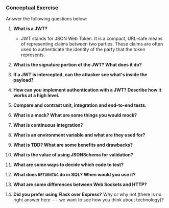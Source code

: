 ### Conceptual Exercise

Answer the following questions below:

1. **What is a JWT?**
   - JWT stands for JSON Web Token. It is a compact, URL-safe means of representing claims between two parties. These claims are often used to authenticate the identity of the party that the token represents.

2. **What is the signature portion of the JWT?  What does it do?**


3. **If a JWT is intercepted, can the attacker see what's inside the payload?**

4.  **How can you implement authentication with a JWT?  Describe how it works at a high level.**

5. **Compare and contrast unit, integration and end-to-end tests.**

6. **What is a mock? What are some things you would mock?**

7. **What is continuous integration?**

8. **What is an environment variable and what are they used for?**

9. **What is TDD? What are some benefits and drawbacks?**

10. **What is the value of using JSONSchema for validation?**

11. **What are some ways to decide which code to test?**

12. **What does `RETURNING` do in SQL? When would you use it?**

13. **What are some differences between Web Sockets and HTTP?**

14. **Did you prefer using Flask over Express?** Why or why not (there is no right
  answer here --- we want to see how you think about technology)?
  
